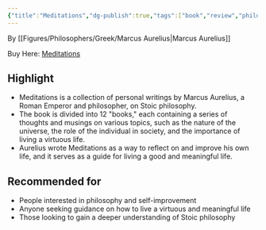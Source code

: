```yaml
---
{"title":"Meditations","dg-publish":true,"tags":["book","review","philosophy","self-improvement"],"permalink":"/books/meditations/","dgPassFrontmatter":true}
---
```


By [[Figures/Philosophers/Greek/Marcus Aurelius\|Marcus Aurelius]]

Buy Here: [Meditations](https://www.amazon.com/Meditations-Modern-Library-Classics-Aurelius/dp/0812968255)

## Highlight

-   Meditations is a collection of personal writings by Marcus Aurelius, a Roman Emperor and philosopher, on Stoic philosophy.
-   The book is divided into 12 "books," each containing a series of thoughts and musings on various topics, such as the nature of the universe, the role of the individual in society, and the importance of living a virtuous life.
-   Aurelius wrote Meditations as a way to reflect on and improve his own life, and it serves as a guide for living a good and meaningful life.

## Recommended for

-   People interested in philosophy and self-improvement
-   Anyone seeking guidance on how to live a virtuous and meaningful life
-   Those looking to gain a deeper understanding of Stoic philosophy